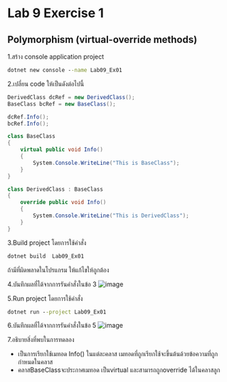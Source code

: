 # Lab 9 Exercise 1

## Polymorphism (virtual-override methods)

1.สร้าง console application project

```cmd
dotnet new console --name Lab09_Ex01
```

2.เปลี่ยน code ให้เป็นดังต่อไปนี้

```cs
DerivedClass dcRef = new DerivedClass();
BaseClass bcRef = new BaseClass();

dcRef.Info();
bcRef.Info();

class BaseClass
{
    virtual public void Info()
    {
        System.Console.WriteLine("This is BaseClass");
    }
}

class DerivedClass : BaseClass
{
    override public void Info()
    {
        System.Console.WriteLine("This is DerivedClass");
    }
}
```

3.Build project โดยการใช้คำสั่ง

```cmd
dotnet build  Lab09_Ex01
```

ถ้ามีที่ผิดพลาดในโปรแกรม ให้แก้ไขให้ถูกต้อง

4.บันทึกผลที่ได้จากการรันคำสั่งในข้อ 3
![image](https://github.com/65030121natthamon/03376836-OOP-2566-Lab-09/assets/144195611/ac3e74b0-d8fe-4fa4-aedc-8305889d1766)

5.Run project โดยการใช้คำสั่ง

```cmd
dotnet run --project Lab09_Ex01
```

6.บันทึกผลที่ได้จากการรันคำสั่งในข้อ 5
![image](https://github.com/65030121natthamon/03376836-OOP-2566-Lab-09/assets/144195611/bb2c6be1-eca1-4fe8-b98c-bcca0e134372)

7.อธิบายสิ่งที่พบในการทดลอง
- เป็นการเรียกใช้เมทอด Info() ในแต่ละคลาส เมทอดที่ถูกเรียกใช้จะขึ้นต้นด้วยข้อความที่ถูกกำหนดในคลาส
- คลาสBaseClassจะประกาศเมทอด เป็นvirtual และสามารถถูกoverride ได้ในคลาสลูก 
